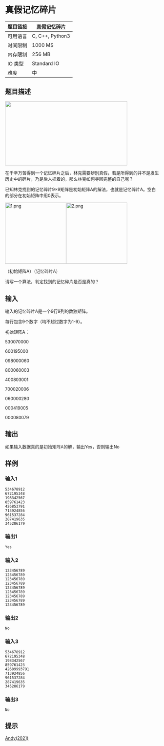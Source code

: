 # 真假记忆碎片

| 题目链接 | [真假记忆碎片](http://xmuoj.com/problem/NQ095) |
| --- | --- |
| 可用语言 | C, C++, Python3 |
| 时间限制 | 1000 MS |
| 内存限制 | 256 MB |
| IO 类型 | Standard IO |
| 难度 | 中 |

## 题目描述

<p style="margin-left: 0px;"><img src="https://pic2.zhimg.com/80/v2-2b8f66b224724de6cfea455f22d5f3c1_720w.jpg" width="400" height="210.5017502917153" /><br /></p><p style="margin-left: 0px;">在千辛万苦得到一个记忆碎片之后，林克需要辨别真假，若是所得到的并不是发生历史中的碎片，乃是后人捏着的，那么林克如何寻回完整的自己呢？</p><p style="margin-left: 0px;">已知林克找到的记忆碎片9×9矩阵是初始矩阵A的解法，也就是记忆碎片A。空白的部分在初始矩阵中用0表示。</p><p><img src="https://cdn.acwing.com/media/article/image/2019/04/18/19_165f3c0a61-1.png" alt="1.png" width="200" height="200" /><img src="https://cdn.acwing.com/media/article/image/2019/04/18/19_18efab2661-2.png" alt="2.png" width="200" height="200" /><br /></p><p>（初始矩阵A）<span style="color: rgb(51, 51, 51);">（记忆碎片A）</span></p><p>请写一个算法，判定找到的记忆碎片是否是真的？</p>

## 输入

<p>输入的<span style="color: rgb(51, 51, 51);">记忆碎片A</span>是一个9行9列的数独矩阵。</p><p>每行包含9个数字（均不超过数字为1-9）。</p><p>初始矩阵A：</p><p>530070000</p><p>600195000</p><p>098000060</p><p>800060003</p><p>400803001</p><p>700020006</p><p>060000280</p><p>000419005</p><p>000080079</p>

## 输出

<p>如果输入数据真的是<span style="color: rgb(51, 51, 51);">初始矩阵A</span>的解，输出Yes，否则输出No</p>

## 样例

### 输入1

```
534678912
672195348
198342567
859761423
426853791
713924856
961537284
287419635
345286179
```

### 输出1

```
Yes
```

### 输入2

```
123456789
123456789
123456789
123456789
123456789
123456789
123456789
123456789
123456789

```

### 输出2

```
No
```

### 输入3

```
534678912
672195348
198342567
859761423
42689993791
713924856
961537284
287419635
345286179
```

### 输出3

```
No
```

## 提示

<p><a href="https://www.bilibili.com/video/BV1oU4y1h7hV/" target="_blank">Andy(2021)</a><br /></p>

